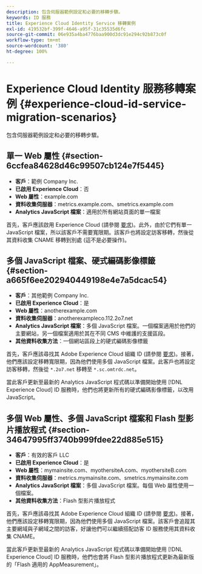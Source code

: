 ```yaml
---
description: 包含伺服器範例設定和必要的移轉步驟。
keywords: ID 服務
title: Experience Cloud Identity Service 移轉案例
exl-id: 419532bf-399f-4646-a95f-31c35535d6fc
source-git-commit: 06e935a4ba4776baa900d3dc91e294c92b873c0f
workflow-type: tm+mt
source-wordcount: '380'
ht-degree: 100%

---
```


# Experience Cloud Identity 服務移轉案例 {#experience-cloud-id-service-migration-scenarios}

包含伺服器範例設定和必要的移轉步驟。

## 單一 Web 屬性 {#section-6ccfea84628d46c99507cb124e7f5445}

* **客戶**：範例 Company Inc.
* **已啟用 Experience Cloud**：否
* **Web 屬性**：example.com
* **資料收集伺服器**：metrics.example.com、smetrics.example.com
* **Analytics JavaScript 檔案**：適用於所有網站頁面的單一檔案

首先，客戶應該啟用 Experience Cloud (請參閱 [要求](../../reference/requirements.md))。此外，由於它們有單一 JavaScript 檔案，所以該客戶不需要寬限期。該客戶也將設定訪客移轉，然後從其資料收集 CNAME 移轉到別處 (這不是必要操作)。

## 多個 JavaScript 檔案、硬式編碼影像標籤 {#section-a665f6ee202940449198e4e7a5dcac54}

* **客戶**：其他範例 Company Inc.
* **已啟用 Experience Cloud**：是
* **Web 屬性**：anotherexample.com
* **資料收集伺服器**：anotherexampleco.112.2o7.net
* **Analytics JavaScript 檔案**：多個 JavaScript 檔案。一個檔案適用於他們的主要網站，另一個檔案適用於其在不同 CMS 中維護的支援區段。
* **其他資料收集方法**：一個網站區段上的硬式編碼影像標籤

首先，客戶應該尋找其 Adobe Experience Cloud 組織 ID (請參閱 [要求](../../reference/requirements.md))。接著，他們應該設定移轉寬限期，因為他們使用多個 JavaScript 檔案。此客戶也將設定訪客移轉，然後從 `*.2o7.net` 移轉至 `*.sc.omtrdc.net`。

當此客戶更新至最新的 Analytics JavaScript 程式碼以準備開始使用 [!DNL Experience Cloud] ID 服務時，他們也將更新所有的硬式編碼影像標籤，以改用 JavaScript。

## 多個 Web 屬性、多個 JavaScript 檔案和 Flash 型影片播放程式 {#section-34647995ff3740b999fdee22d885e515}

* **客戶**：有效的客戶 LLC
* **已啟用 Experience Cloud**：是
* **Web 屬性**：mymainsite.com、myothersiteA.com、myothersiteB.com
* **資料收集伺服器**：metrics.mymainsite.com、smetrics.mymainsite.com
* **Analytics JavaScript 檔案**：多個 JavaScript 檔案。每個 Web 屬性使用一個檔案。
* **其他資料收集方法**：Flash 型影片播放程式

首先，客戶應該尋找其 Adobe Experience Cloud 組織 ID (請參閱 [要求](../../reference/requirements.md))。接著，他們應該設定移轉寬限期，因為他們使用多個 JavaScript 檔案。該客戶會追蹤其主要網域與子網域之間的訪客，好讓他們可以繼續搭配訪客 ID 服務使用其資料收集 CNAME。

當此客戶更新至最新的 Analytics JavaScript 程式碼以準備開始使用 [!DNL Experience Cloud] ID 服務時，他們也會將 Flash 型影片播放程式更新為最新版的「Flash 適用的 AppMeasurement」。
